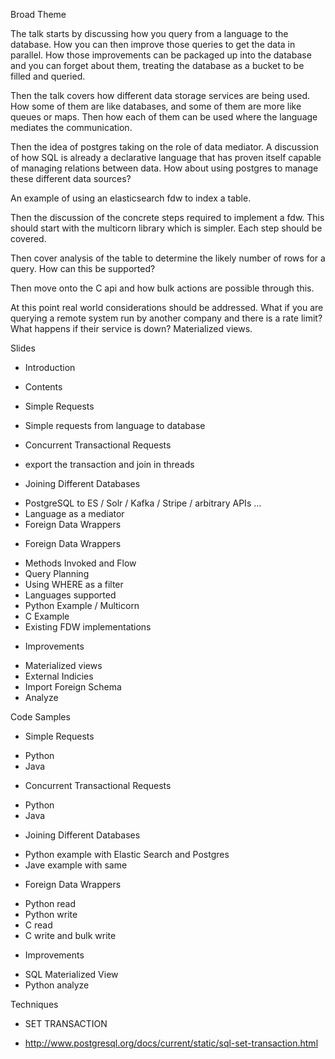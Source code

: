 Broad Theme

The talk starts by discussing how you query from a language to the database.
How you can then improve those queries to get the data in parallel. How those
improvements can be packaged up into the database and you can forget about
them, treating the database as a bucket to be filled and queried.

Then the talk covers how different data storage services are being used. How
some of them are like databases, and some of them are more like queues or maps.
Then how each of them can be used where the language mediates the
communication.

Then the idea of postgres taking on the role of data mediator. A discussion of
how SQL is already a declarative language that has proven itself capable of
managing relations between data. How about using postgres to manage these
different data sources?

An example of using an elasticsearch fdw to index a table.

Then the discussion of the concrete steps required to implement a fdw. This
should start with the multicorn library which is simpler. Each step should be
covered.

Then cover analysis of the table to determine the likely number of rows for a
query. How can this be supported?

Then move onto the C api and how bulk actions are possible through this.

At this point real world considerations should be addressed. What if you are
querying a remote system run by another company and there is a rate limit? What
happens if their service is down? Materialized views.

Slides

 * Introduction

 * Contents

 * Simple Requests
 - Simple requests from language to database

 * Concurrent Transactional Requests
 - export the transaction and join in threads

 * Joining Different Databases
 - PostgreSQL to ES / Solr / Kafka / Stripe / arbitrary APIs ...
 - Language as a mediator
 - Foreign Data Wrappers

 * Foreign Data Wrappers
 - Methods Invoked and Flow
 - Query Planning
 - Using WHERE as a filter
 - Languages supported
 - Python Example / Multicorn
 - C Example
 - Existing FDW implementations

 * Improvements
 - Materialized views
 - External Indicies
 - Import Foreign Schema
 - Analyze

Code Samples

 * Simple Requests
 - Python
 - Java

 * Concurrent Transactional Requests
 - Python
 - Java

 * Joining Different Databases
 - Python example with Elastic Search and Postgres
 - Jave example with same

 * Foreign Data Wrappers
 - Python read
 - Python write
 - C read
 - C write and bulk write

 * Improvements
 - SQL Materialized View
 - Python analyze

Techniques

 * SET TRANSACTION
 - http://www.postgresql.org/docs/current/static/sql-set-transaction.html
